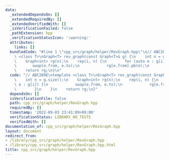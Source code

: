 ```yaml
---
data:
  _extendedDependsOn: []
  _extendedRequiredBy: []
  _extendedVerifiedWith: []
  _isVerificationFailed: false
  _pathExtension: hpp
  _verificationStatusIcon: ':warning:'
  attributes:
    links: []
  bundledCode: "#line 1 \"cpp_src/graph/helper/RevGraph.hpp\"\n// ABC209E\ntemplate\
    \ <class T>\nGraph<T> rev_graph(const Graph<T>& g) {\n    int n = g.size();\n\
    \    Graph<int> rg(n);\n    rep(i, n) {\n        for (auto e : g[i]) {\n     \
    \       swap(e.from, e.to);\n            rg[e.from].pb(e);\n        }\n    }\n\
    \    return rg;\n}\n"
  code: "// ABC209E\ntemplate <class T>\nGraph<T> rev_graph(const Graph<T>& g) {\n\
    \    int n = g.size();\n    Graph<int> rg(n);\n    rep(i, n) {\n        for (auto\
    \ e : g[i]) {\n            swap(e.from, e.to);\n            rg[e.from].pb(e);\n\
    \        }\n    }\n    return rg;\n}"
  dependsOn: []
  isVerificationFile: false
  path: cpp_src/graph/helper/RevGraph.hpp
  requiredBy: []
  timestamp: '2022-09-03 23:41:09+09:00'
  verificationStatus: LIBRARY_NO_TESTS
  verifiedWith: []
documentation_of: cpp_src/graph/helper/RevGraph.hpp
layout: document
redirect_from:
- /library/cpp_src/graph/helper/RevGraph.hpp
- /library/cpp_src/graph/helper/RevGraph.hpp.html
title: cpp_src/graph/helper/RevGraph.hpp
---
```

